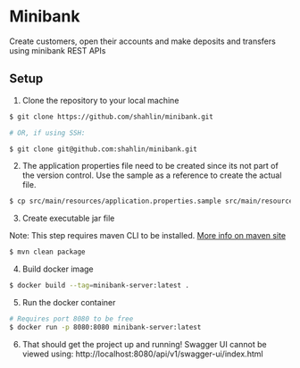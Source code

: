 # Minibank
Create customers, open their accounts and make deposits and transfers using minibank REST APIs

## Setup
1. Clone the repository to your local machine
```bash
$ git clone https://github.com/shahlin/minibank.git

# OR, if using SSH:

$ git clone git@github.com:shahlin/minibank.git
```

2. The application properties file need to be created since its not part of the version control. Use the sample as a reference to create the actual file.
```bash
$ cp src/main/resources/application.properties.sample src/main/resources/application.properties
```

3. Create executable jar file

Note: This step requires maven CLI to be installed. [More info on maven site](https://maven.apache.org/install.html)
```bash
$ mvn clean package
```

4. Build docker image
```bash
$ docker build --tag=minibank-server:latest .
```

5. Run the docker container
```bash
# Requires port 8080 to be free
$ docker run -p 8080:8080 minibank-server:latest
```

6. That should get the project up and running! Swagger UI cannot be viewed using: http://localhost:8080/api/v1/swagger-ui/index.html
